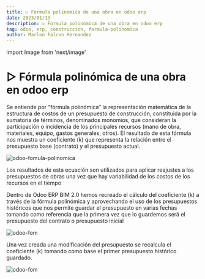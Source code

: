 ```yaml
---
title: ▷ Fórmula polinómica de una obra en odoo erp
date: 2023/01/13
description: ▷ Fórmula polinómica de una obra en odoo erp
tag: odoo, erp, construccion, formula-polinomica
author: Marlon Falcon Hernandez
---
```

import Image from 'next/image'

# ▷ Fórmula polinómica de una obra en odoo erp
Se entiende por “fórmula polinómica” la representación matemática de la estructura de costos de un presupuesto de construcción, constituida por la sumatoria de términos, denominados monomios, que consideran la participación o incidencia de los principales recursos (mano de obra, materiales, equipo, gastos generales, otros). El resultado de esta fórmula nos muestra  un coeficiente (k) que representa la relación entre el presupuesto base (contrato) y el presupuesto actual. 

<Image
  src="/images/posts/formula-polinomica-01.png"
  alt="odoo-fomula-polinomica"
  width={665}
  height={309}
  priority
  className="next-image"
/>

Los resultados de esta ecuación son utilizados para aplicar reajustes a los presupuestos de obras una vez que hay variabilidad de los costos de los recursos en el tiempo

Dentro de Odoo ERP BIM 2.0 hemos recreado el cálculo del coeficiente (k) a través de la fórmula polinómica y aprovechando el uso de los presupuestos históricos que nos permite guardar el presupuesto en varias fechas tomando como referencia que la primera vez que lo guardemos será el presupuesto del contrato o presupuesto inicial

<Image
  src="/images/posts/formula-polinomica-02.png"
  alt="odoo-fom"
  width={1061}
  height={143}
  priority
  className="next-image"
/>

Una vez creada una modificación del presupuesto se recalcula el coeficiente  (k)  tomando como base el primer presupuesto histórico guardado.

<Image
  src="/images/posts/formula-polinomica-03.png"
  alt="odoo-fom"
  width={1082}
  height={562}
  priority
  className="next-image"
/>




